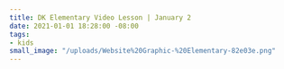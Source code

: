 ```yaml
---
title: DK Elementary Video Lesson | January 2
date: 2021-01-01 18:28:00 -08:00
tags:
- kids
small_image: "/uploads/Website%20Graphic-%20Elementary-82e03e.png"
---
```


